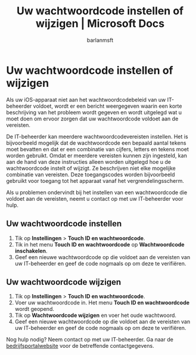 ﻿---
title: Uw wachtwoordcode instellen of wijzigen | Microsoft Docs
description: Uw wachtwoordcode instellen of wijzigen
keywords: 
author: barlanmsft
ms.author: barlan
manager: angrobe
ms.date: 03/13/2017
ms.topic: article
ms.prod: 
ms.service: microsoft-intune
ms.technology: 
ms.assetid: 365f72a6-564d-4cbd-8f0a-70ec80b6e253
searchScope:
- User help
ROBOTS: 
ms.custom: intune-enduser
translationtype: Human Translation
ms.sourcegitcommit: 1ba0dab35e0da6cfe744314a4935221a206fcea7
ms.openlocfilehash: fbb3143baa0063343d639d2df6101ebaec98ee65
ms.lasthandoff: 03/13/2017


---

# <a name="set-or-change-your-passcode"></a>Uw wachtwoordcode instellen of wijzigen

Als uw iOS-apparaat niet aan het wachtwoordcodebeleid van uw IT-beheerder voldoet, wordt er een bericht weergegeven waarin een korte beschrijving van het probleem wordt gegeven en wordt uitgelegd wat u moet doen om ervoor zorgen dat uw wachtwoordcode voldoet aan de vereisten.

De IT-beheerder kan meerdere wachtwoordcodevereisten instellen. Het is bijvoorbeeld mogelijk dat de wachtwoordcode een bepaald aantal tekens moet bevatten en dat er een combinatie van cijfers, letters en tekens moet worden gebruikt. Omdat er meerdere vereisten kunnen zijn ingesteld, kan aan de hand van deze instructies alleen worden uitgelegd hoe u de wachtwoordcode instelt of wijzigt. Ze beschrijven niet elke mogelijke combinatie van vereisten. Deze toegangscodes worden bijvoorbeeld gebruikt voor toegang tot het apparaat vanaf het vergrendelingsscherm.

Als u problemen ondervindt bij het instellen van een wachtwoordcode die voldoet aan de vereisten, neemt u contact op met uw IT-beheerder voor hulp.

## <a name="set-your-passcode"></a>Uw wachtwoordcode instellen

1. Tik op **Instellingen** > **Touch ID en wachtwoordcode**.
2. Tik in het menu **Touch ID en wachtwoordcode** op **Wachtwoordcode inschakelen**.
3. Geef een nieuwe wachtwoordcode op die voldoet aan de vereisten van uw IT-beheerder en geef de code nogmaals op om deze te verifiëren.

## <a name="change-your-passcode"></a>Uw wachtwoordcode wijzigen

1. Tik op **Instellingen** > **Touch ID en wachtwoordcode**.
2. Voer uw wachtwoordcode in. Het menu **Touch ID en wachtwoordcode** wordt geopend.
2. Tik op **Wachtwoordcode wijzigen** en voer het oude wachtwoord.
3. Geef een nieuwe wachtwoordcode op die voldoet aan de vereisten van uw IT-beheerder en geef de code nogmaals op om deze te verifiëren.

Nog hulp nodig? Neem contact op met uw IT-beheerder. Ga naar de [bedrijfsportalwebsite](http://portal.manage.microsoft.com) voor de betreffende contactgegevens.

